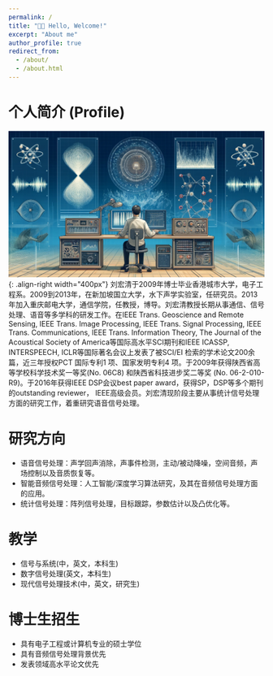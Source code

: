 ```yaml
---
permalink: /
title: "👋🏼 Hello, Welcome!"
excerpt: "About me"
author_profile: true
redirect_from: 
  - /about/
  - /about.html
---
```





 
# 个人简介 (Profile)
![Illustration of combining vision and language modalities](/images/pp.png){: .align-right width="400px"}
刘宏清于2009年博士毕业香港城市大学，电子工程系。2009到2013年，在新加坡国立大学，水下声学实验室，任研究员。2013年加入重庆邮电大学，通信学院，任教授，博导。刘宏清教授长期从事通信、信号处理、语音等多学科的研发工作。在IEEE Trans. Geoscience and Remote Sensing, IEEE Trans. Image Processing, IEEE Trans. Signal Processing, IEEE Trans. Communications, IEEE Trans. Information Theory, The Journal of the Acoustical Society of America等国际高水平SCI期刊和IEEE ICASSP, INTERSPEECH, ICLR等国际著名会议上发表了被SCI/EI 检索的学术论文200余篇，近三年授权PCT 国际专利1 项、国家发明专利4 项。于2009年获得陕西省高等学校科学技术奖一等奖(No. 06C8) 和陕西省科技进步奖二等奖 (No. 06-2-010-R9)。于2016年获得IEEE DSP会议best paper award，获得SP，DSP等多个期刊的outstanding reviewer， IEEE高级会员。刘宏清现阶段主要从事统计信号处理方面的研究工作，着重研究语音信号处理。

# 研究方向 

- 语音信号处理：声学回声消除，声事件检测，主动/被动降噪，空间音频，声场控制以及音质恢复等。
- 智能音频信号处理：人工智能/深度学习算法研究，及其在音频信号处理方面的应用。 
- 统计信号处理：阵列信号处理，目标跟踪，参数估计以及凸优化等。 

# 教学 
- 信号与系统(中，英文，本科生)
- 数字信号处理(英文，本科生)
- 现代信号处理技术(中，英文，研究生)

# 博士生招生 
- 具有电子工程或计算机专业的硕士学位
- 具有音频信号处理背景优先
- 发表领域高水平论文优先



<script type="text/javascript" src="//rf.revolvermaps.com/0/0/7.js?i=5cm1mgsf1ku&amp;m=0&amp;c=ff0000&amp;cr1=ffffff&amp;sx=0" async="async"></script>


